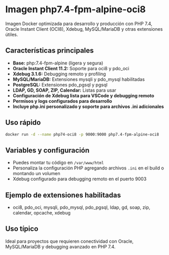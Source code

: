 # Imagen php7.4-fpm-alpine-oci8

Imagen Docker optimizada para desarrollo y producción con PHP 7.4, Oracle Instant Client (OCI8), Xdebug, MySQL/MariaDB y otras extensiones útiles.

## Características principales

- **Base:** php:7.4-fpm-alpine (ligera y segura)
- **Oracle Instant Client 11.2:** Soporte para oci8 y pdo_oci
- **Xdebug 3.1.6:** Debugging remoto y profiling
- **MySQL/MariaDB:** Extensiones mysqli y pdo_mysql habilitadas
- **PostgreSQL:** Extensiones pdo_pgsql y pgsql
- **LDAP, GD, SOAP, ZIP, Calendar:** Listas para usar
- **Configuración de Xdebug lista para VSCode y debugging remoto**
- **Permisos y logs configurados para desarrollo**
- **Incluye php.ini personalizado y soporte para archivos .ini adicionales**

## Uso rápido

```bash
docker run -d --name php74-oci8 -p 9000:9000 php7.4-fpm-alpine-oci8
```

## Variables y configuración

- Puedes montar tu código en `/var/www/html`
- Personaliza la configuración PHP agregando archivos `.ini` en el build o montando un volumen
- Xdebug configurado para debugging remoto en el puerto 9003

## Ejemplo de extensiones habilitadas

- oci8, pdo_oci, mysqli, pdo_mysql, pdo_pgsql, ldap, gd, soap, zip, calendar, opcache, xdebug

## Uso típico

Ideal para proyectos que requieren conectividad con Oracle, MySQL/MariaDB y debugging avanzado en PHP 7.4.
